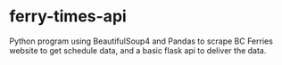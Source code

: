 # ferry-times-api

Python program using BeautifulSoup4 and Pandas to scrape BC Ferries website to get schedule data, and a basic flask api to deliver the data.

